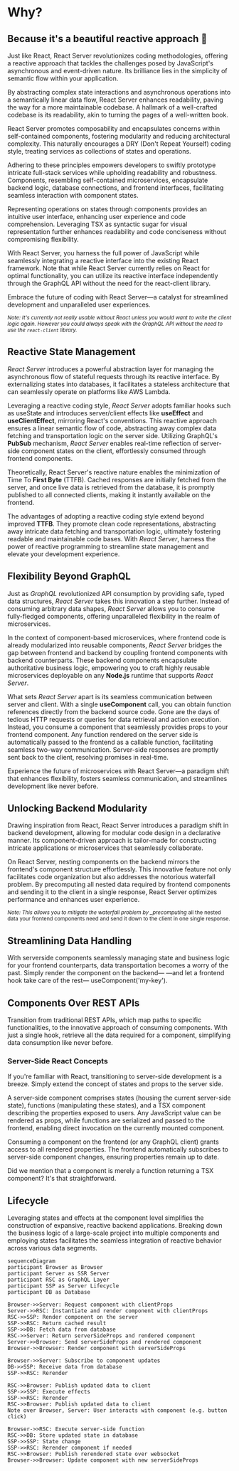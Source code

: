 # Why?

## Because it's a beautiful reactive approach 🥰

Just like React, React Server revolutionizes coding methodologies, offering a reactive approach that tackles the challenges posed by JavaScript's asynchronous and event-driven nature. Its brilliance lies in the simplicity of semantic flow within your application.

By abstracting complex state interactions and asynchronous operations into a semantically linear data flow, React Server enhances readability, paving the way for a more maintainable codebase. A hallmark of a well-crafted codebase is its readability, akin to turning the pages of a well-written book.

React Server promotes composability and encapsulates concerns within self-contained components, fostering modularity and reducing architectural complexity. This naturally encourages a DRY (Don't Repeat Yourself) coding style, treating services as collections of states and operations.

Adhering to these principles empowers developers to swiftly prototype intricate full-stack services while upholding readability and robustness. Components, resembling self-contained microservices, encapsulate backend logic, database connections, and frontend interfaces, facilitating seamless interaction with component states.

Representing operations on states through components provides an intuitive user interface, enhancing user experience and code comprehension. Leveraging TSX as syntactic sugar for visual representation further enhances readability and code conciseness without compromising flexibility.

With React Server, you harness the full power of JavaScript while seamlessly integrating a reactive interface into the existing React framework. Note that while React Server currently relies on React for optimal functionality, you can utilize its reactive interface independently through the GraphQL API without the need for the react-client library.

Embrace the future of coding with React Server—a catalyst for streamlined development and unparalleled user experiences.

<sub>_Note: It's currently not really usable without React unless you would want to write the client logic again. However you could always speak with the GraphQL API without the need to use the `react-client` library._</sub>

## Reactive State Management

_React Server_ introduces a powerful abstraction layer for managing the asynchronous flow of stateful requests through its reactive interface. By externalizing states into databases, it facilitates a stateless architecture that can seamlessly operate on platforms like AWS Lambda.

Leveraging a reactive coding style, _React Server_ adopts familiar hooks such as useState and introduces server/client effects like **useEffect** and **useClientEffect**, mirroring React's conventions. This reactive approach ensures a linear semantic flow of code, abstracting away complex data fetching and transportation logic on the server side. Utilizing GraphQL's **PubSub** mechanism, _React Server_ enables real-time reflection of server-side component states on the client, effortlessly consumed through frontend components.

Theoretically, React Server's reactive nature enables the minimization of Time To **First Byte** (TTFB). Cached responses are initially fetched from the server, and once live data is retrieved from the database, it is promptly published to all connected clients, making it instantly available on the frontend.

The advantages of adopting a reactive coding style extend beyond improved **TTFB**. They promote clean code representations, abstracting away intricate data fetching and transportation logic, ultimately fostering readable and maintainable code bases. With _React Server_, harness the power of reactive programming to streamline state management and elevate your development experience.

## Flexibility Beyond GraphQL

Just as _GraphQL_ revolutionized API consumption by providing safe, typed data structures, _React Server_ takes this innovation a step further. Instead of consuming arbitrary data shapes, _React Server_ allows you to consume fully-fledged components, offering unparalleled flexibility in the realm of microservices.

In the context of component-based microservices, where frontend code is already modularized into reusable components, _React Server_ bridges the gap between frontend and backend by coupling frontend components with backend counterparts. These backend components encapsulate authoritative business logic, empowering you to craft highly reusable microservices deployable on any **Node.js** runtime that supports _React Server_.

What sets _React Server_ apart is its seamless communication between server and client. With a single **useComponent** call, you can obtain function references directly from the backend source code. Gone are the days of tedious HTTP requests or queries for data retrieval and action execution. Instead, you consume a component that seamlessly provides props to your frontend component. Any function rendered on the server side is automatically passed to the frontend as a callable function, facilitating seamless two-way communication. Server-side responses are promptly sent back to the client, resolving promises in real-time.

Experience the future of microservices with React Server—a paradigm shift that enhances flexibility, fosters seamless communication, and streamlines development like never before.

## Unlocking Backend Modularity

Drawing inspiration from React, React Server introduces a paradigm shift in backend development, allowing for modular code design in a declarative manner. Its component-driven approach is tailor-made for constructing intricate applications or microservices that seamlessly collaborate.

On React Server, nesting components on the backend mirrors the frontend's component structure effortlessly. This innovative feature not only facilitates code organization but also addresses the notorious waterfall problem. By precomputing all nested data required by frontend components and sending it to the client in a single response, React Server optimizes performance and enhances user experience.

<sub>_Note: This allows you to mitigate the waterfall problem by \_precomputing_ all the nested data your frontend components need and send it down to the client in one single response._<sub>_

## Streamlining Data Handling

With serverside components seamlessly managing state and business logic for your frontend counterparts, data transportation becomes a worry of the past. Simply render the component on the backend— <MyComponent key="my-key" />—and let a frontend hook take care of the rest— useComponent('my-key').

## Components Over REST APIs

Transition from traditional REST APIs, which map paths to specific functionalities, to the innovative approach of consuming components. With just a single hook, retrieve all the data required for a component, simplifying data consumption like never before.

### Server-Side React Concepts

If you're familiar with React, transitioning to server-side development is a breeze. Simply extend the concept of states and props to the server side.

A server-side component comprises states (housing the current server-side state), functions (manipulating these states), and a TSX component describing the properties exposed to users. Any JavaScript value can be rendered as props, while functions are serialized and passed to the frontend, enabling direct invocation on the currently mounted component.

Consuming a component on the frontend (or any GraphQL client) grants access to all rendered properties. The frontend automatically subscribes to server-side component changes, ensuring properties remain up to date.

Did we mention that a component is merely a function returning a TSX component? It's that straightforward.

## Lifecycle

Leveraging states and effects at the component level simplifies the construction of expansive, reactive backend applications. Breaking down the business logic of a large-scale project into multiple components and employing states facilitates the seamless integration of reactive behavior across various data segments.

```mermaid
sequenceDiagram
participant Browser as Browser
participant Server as SSR Server
participant RSC as GraphQL Layer
participant SSP as Server Lifecycle
participant DB as Database

Browser->>Server: Request component with clientProps
Server->>RSC: Instantiate and render component with clientProps
RSC->>SSP: Render component on the server
SSP->>RSC: Return cached result
SSP->>DB: Fetch data from database
RSC->>Server: Return serverSideProps and rendered component
Server->>Browser: Send serverSideProps and rendered component
Browser->>Browser: Render component with serverSideProps

Browser->>Server: Subscribe to component updates
DB->>SSP: Receive data from database
SSP->>RSC: Rerender

RSC->>Browser: Publish updated data to client
SSP->>SSP: Execute effects
SSP->>RSC: Rerender
RSC->>Browser: Publish updated data to client
Note over Browser, Server: User interacts with component (e.g. button click)

Browser->>RSC: Execute server-side function
RSC->>DB: Store updated state in database
SSP->>SSP: State change
SSP->>RSC: Rerender component if needed
RSC->>Browser: Publish rerendered state over websocket
Browser->>Browser: Update component with new serverSideProps
```
